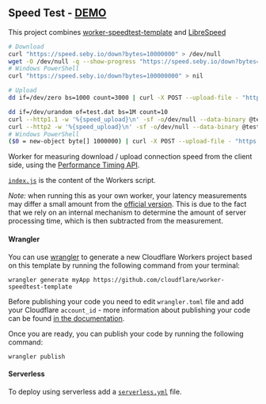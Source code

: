 ## Speed Test - [DEMO](https://speed.seby.io)

This project combines [worker-speedtest-template](https://github.com/cloudflare/worker-speedtest-template) and [LibreSpeed](https://github.com/librespeed/speedtest)

```sh
# Download
curl "https://speed.seby.io/down?bytes=10000000" > /dev/null
wget -O /dev/null -q --show-progress "https://speed.seby.io/down?bytes=10000000"
# Windows PowerShell
curl "https://speed.seby.io/down?bytes=100000000" > nil

# Upload
dd if=/dev/zero bs=1000 count=3000 | curl -X POST --upload-file - "https://speed.seby.io/up" >/dev/null

dd if=/dev/urandom of=test.dat bs=1M count=10
curl --http1.1 -w '%{speed_upload}\n' -sf -o/dev/null --data-binary @test.dat https://speed.seby.io/up
curl --http2 -w '%{speed_upload}\n' -sf -o/dev/null --data-binary @test.dat https://speed.seby.io/up
# Windows PowerShell
($0 = new-object byte[] 1000000) | curl -X POST --upload-file - "https://speed.seby.io/up" >nil
```

Worker for measuring download / upload connection speed from the client side, using the [Performance Timing API](https://w3c.github.io/perf-timing-primer/).

[`index.js`](https://github.com/cloudflare/worker-speedtest-template/blob/master/router.js) is the content of the Workers script.

_Note:_ when running this as your own worker, your latency measurements may differ a small amount from the [official version](https://speed.cloudflare.com). This is due to the fact that we rely on an internal mechanism to determine the amount of server processing time, which is then subtracted from the measurement.

#### Wrangler

You can use [wrangler](https://github.com/cloudflare/wrangler) to generate a new Cloudflare Workers project based on this template by running the following command from your terminal:

```
wrangler generate myApp https://github.com/cloudflare/worker-speedtest-template
```

Before publishing your code you need to edit `wrangler.toml` file and add your Cloudflare `account_id` - more information about publishing your code can be found [in the documentation](https://workers.cloudflare.com/docs/quickstart/configuring-and-publishing/).

Once you are ready, you can publish your code by running the following command:

```
wrangler publish
```

#### Serverless

To deploy using serverless add a [`serverless.yml`](https://serverless.com/framework/docs/providers/cloudflare/) file.
